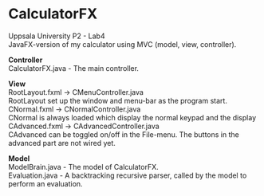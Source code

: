 # CalculatorFX
Uppsala University P2 - Lab4<br>
JavaFX-version of my calculator using MVC (model, view, controller).<p>

<p><b>Controller</b><br>
CalculatorFX.java - The main controller.

<p><b>View</b><br>
RootLayout.fxml -> CMenuController.java<br>
RootLayout set up the window and menu-bar as the program start.<br>
CNormal.fxml -> CNormalController.java<br>
CNormal is always loaded which display the normal keypad and the display<br>
CAdvanced.fxml -> CAdvancedController.java<br>
CAdvanced can be toggled on/off in the File-menu. The buttons in the advanced part are not wired yet.

<p><b>Model</b><br>
ModelBrain.java - The model of CalculatorFX.<br>
Evaluation.java - A backtracking recursive parser, called by the model to perform an evaluation.
